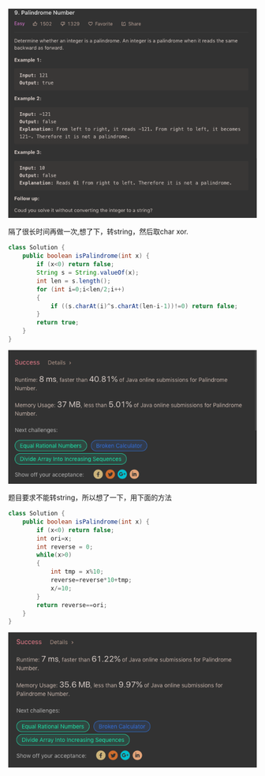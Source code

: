 ![GitHub Logo](/image/9.1.png)

隔了很长时间再做一次,想了下，转string，然后取char xor.

```java
class Solution {
    public boolean isPalindrome(int x) {
        if (x<0) return false;
        String s = String.valueOf(x);
        int len = s.length();
        for (int i=0;i<len/2;i++)
        {
            if ((s.charAt(i)^s.charAt(len-i-1))!=0) return false;
        }
        return true;
    }
}
```

![GitHub Logo](/image/9.2.png)

题目要求不能转string，所以想了一下，用下面的方法

```java
class Solution {
    public boolean isPalindrome(int x) {
        if (x<0) return false;
        int ori=x;
        int reverse = 0;
        while(x>0)
        {
            int tmp = x%10;
            reverse=reverse*10+tmp;
            x/=10;
        }
        return reverse==ori;
    }
}
```

![GitHub Logo](/image/9.3.png)

